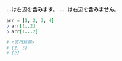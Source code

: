 `..`は右辺を**含みます**。
`...`は右辺を**含みません**。

```ruby
arr = [1, 2, 3, 4]
p arr[1..2]
p arr[1...2]

# <実行結果>
# [2, 3]
# [2]
```
